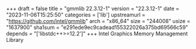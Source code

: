+++
draft = false
title = "gmmlib 22.3.12-1"
version = "22.3.12-1"
date = "2023-11-06T15:25:50"
categories = ['lib']
upstreamurl = "https://github.com/intel/gmmlib"
arch = "x86_64"
size = "244008"
usize = "1637900"
sha1sum = "e291ede9ec9cadead155322026a375bd69566c59"
depends = "['libstdc++>=12.2']"
+++
Intel Graphics Memory Management Library